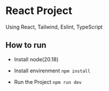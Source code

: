 # React Project

Using React, Tailwind, Eslint, TypeScript

## How to run
- Install node(20.18)
- Install envirenment
    `npm install`

- Run the Project
    `npm run dev`
